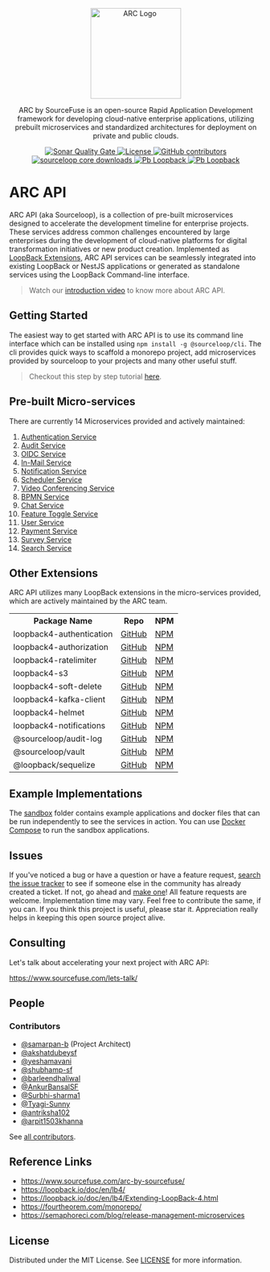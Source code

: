 <p align="center">
  <a href="https://sourcefuse.github.io/arc-docs/arc-api-docs" target="blank"><img src="https://github.com/sourcefuse/loopback4-microservice-catalog/blob/master/docs/assets/logo-dark-bg.png?raw=true" width="180" alt="ARC Logo" /></a>
</p>

<p align="center">
  ARC by SourceFuse is an open-source Rapid Application Development framework for developing cloud-native enterprise applications, utilizing prebuilt microservices and standardized architectures for deployment on private and public clouds.
</p>

<p align="center">
<a href="https://sonarcloud.io/summary/new_code?id=sourcefuse_loopback4-microservice-catalog" target="_blank">
<img alt="Sonar Quality Gate" src="https://img.shields.io/sonar/quality_gate/sourcefuse_loopback4-microservice-catalog?server=https%3A%2F%2Fsonarcloud.io&style=for-the-badge">
</a>
<a href="./LICENSE">
<img src="https://img.shields.io/github/license/sourcefuse/loopback4-microservice-catalog?style=for-the-badge" alt="License" />
</a>
<a href="https://github.com/sourcefuse/loopback4-microservice-catalog/graphs/contributors" target="_blank">
  <img alt="GitHub contributors" src="https://img.shields.io/github/contributors/sourcefuse/loopback4-microservice-catalog?style=for-the-badge">
</a>
<a href="https://www.npmjs.com/~sourceloop" target="_blank">
  <img alt="sourceloop core downloads" src="https://img.shields.io/npm/dm/@sourceloop/core?style=for-the-badge">
</a>
<a href="https://loopback.io/" target="_blank">
  <img alt="Pb Loopback" src="https://img.shields.io/badge/Powered%20by-Loopback 4-brightgreen?style=for-the-badge" />
</a>
<a href="https://nestjs.com/" target="_blank">
  <img alt="Pb Loopback" src="https://img.shields.io/badge/Compatible%20With-NestJS-brightgreen?style=for-the-badge" />
</a>

</p>
<!-- docs-index-start -->

# ARC API

ARC API (aka Sourceloop), is a collection of pre-built microservices designed to accelerate the development timeline for enterprise projects. These services address common challenges encountered by large enterprises during the development of cloud-native platforms for digital transformation initiatives or new product creation. Implemented as [LoopBack Extensions](https://loopback.io/doc/en/lb4/Extending-LoopBack-4.html), ARC API services can be seamlessly integrated into existing LoopBack or NestJS applications or generated as standalone services using the LoopBack Command-line interface.

> Watch our [introduction video](https://youtu.be/7_mReOx8RT0) to know more about ARC API.

## Getting Started

The easiest way to get started with ARC API is to use its command line interface which can be installed using `npm install -g @sourceloop/cli`. The cli provides quick ways to scaffold a monorepo project, add microservices provided by sourceloop to your projects and many other useful stuff.

> Checkout this step by step tutorial [here](packages/cli/tutorial.md).

## Pre-built Micro-services

There are currently 14 Microservices provided and actively maintained:

1. [Authentication Service](services/authentication-service)
2. [Audit Service](services/audit-service)
3. [OIDC Service](services/oidc-service)
4. [In-Mail Service](services/in-mail-service)
5. [Notification Service](services/notification-service)
6. [Scheduler Service](services/scheduler-service)
7. [Video Conferencing Service](services/video-conferencing-service)
8. [BPMN Service](services/bpmn-service)
9. [Chat Service](services/chat-service)
10. [Feature Toggle Service](services/feature-toggle-service)
11. [User Service](services/user-tenant-service)
12. [Payment Service](services/payment-service)
13. [Survey Service](services/survey-service)
14. [Search Service](services/search-service)

## Other Extensions

ARC API utilizes many LoopBack extensions in the micro-services provided, which are actively maintained by the ARC team.

<table>
  <tr>
    <th>Package Name</th>
    <th>Repo</th>
    <th>NPM</th>
  </tr>
  <tr>
    <td>loopback4-authentication</td>
    <td><a href="https://github.com/sourcefuse/loopback4-authentication">GitHub</a></td>
    <td><a href="https://npmjs.com/package/loopback4-authentication">NPM</a></td>
  </tr>
  <tr>
    <td>loopback4-authorization</td>
    <td><a href="https://github.com/sourcefuse/loopback4-authorization">GitHub</a></td>
    <td><a href="https://npmjs.com/package/loopback4-authorization">NPM</a></td>
  </tr>
  <tr>
    <td>loopback4-ratelimiter</td>
    <td><a href="https://github.com/sourcefuse/loopback4-ratelimiter">GitHub</a></td>
    <td><a href="https://npmjs.com/package/loopback4-ratelimiter">NPM</a></td>
  </tr>
  <tr>
    <td>loopback4-s3</td>
    <td><a href="https://github.com/sourcefuse/loopback4-s3">GitHub</a></td>
    <td><a href="https://npmjs.com/package/loopback4-s3">NPM</a></td>
  </tr>
  <tr>
    <td>loopback4-soft-delete</td>
    <td><a href="https://github.com/sourcefuse/loopback4-soft-delete">GitHub</a></td>
    <td><a href="https://npmjs.com/package/loopback4-soft-delete">NPM</a></td>
  </tr>
  <tr>
    <td>loopback4-kafka-client</td>
    <td><a href="https://github.com/sourcefuse/loopback4-kafka-client">GitHub</a></td>
    <td><a href="https://npmjs.com/package/loopback4-kafka-client">NPM</a></td>
  </tr>
  <tr>
    <td>loopback4-helmet</td>
    <td><a href="https://github.com/sourcefuse/loopback4-helmet">GitHub</a></td>
    <td><a href="https://npmjs.com/package/loopback4-helmet">NPM</a></td>
  </tr>
  <tr>
    <td>loopback4-notifications</td>
    <td><a href="https://github.com/sourcefuse/loopback4-notifications">GitHub</a></td>
    <td><a href="https://npmjs.com/package/loopback4-notifications">NPM</a></td>
  </tr>
  <tr>
    <td>@sourceloop/audit-log</td>
    <td><a href="https://github.com/sourcefuse/loopback4-audit-log">GitHub</a></td>
    <td><a href="https://npmjs.com/package/@sourceloop/audit-log">NPM</a></td>
  </tr>
  <tr>
    <td>@sourceloop/vault</td>
    <td><a href="https://github.com/sourcefuse/loopback4-vault">GitHub</a></td>
    <td><a href="https://npmjs.com/package/@sourceloop/vault">NPM</a></td>
  </tr>
   <tr>
    <td>@loopback/sequelize</td>
    <td><a href="https://github.com/loopbackio/loopback-next/tree/master/extensions/sequelize">GitHub</a></td>
    <td><a href="https://npmjs.com/package/@loopback/sequelize">NPM</a></td>
  </tr>
</table>

## Example Implementations

The [sandbox](./sandbox/) folder contains example applications and docker files that can be run independently to see the services in action. You can use [Docker Compose](https://docs.docker.com/compose/) to run the sandbox applications.

## Issues

If you've noticed a bug or have a question or have a feature request, [search the issue tracker](https://github.com/sourcefuse/loopback4-microservice-catalog/issues) to see if someone else in the community has already created a ticket. If not, go ahead and [make one](https://github.com/sourcefuse/loopback4-microservice-catalog/issues/new/choose)! All feature requests are welcome. Implementation time may vary. Feel free to contribute the same, if you can. If you think this project is useful, please star it. Appreciation really helps in keeping this open source project alive.

## Consulting

Let's talk about accelerating your next project with ARC API:

https://www.sourcefuse.com/lets-talk/

## People

### Contributors

- [@samarpan-b](http://github.com/samarpan-b) (Project Architect)
- [@akshatdubeysf](http://github.com/akshatdubeysf)
- [@yeshamavani](http://github.com/yeshamavani)
- [@shubhamp-sf](http://github.com/shubhamp-sf)
- [@barleendhaliwal](http://github.com/barleendhaliwal)
- [@AnkurBansalSF](http://github.com/AnkurBansalSF)
- [@Surbhi-sharma1](http://github.com/Surbhi-sharma1)
- [@Tyagi-Sunny](http://github.com/Tyagi-Sunny)
- [@antriksha102](http://github.com/antriksha102)
- [@arpit1503khanna](http://github.com/arpit1503khanna)

See [all contributors](https://github.com/sourcefuse/loopback4-microservice-catalog/graphs/contributors).

## Reference Links

- https://www.sourcefuse.com/arc-by-sourcefuse/
- https://loopback.io/doc/en/lb4/
- https://loopback.io/doc/en/lb4/Extending-LoopBack-4.html
- https://fourtheorem.com/monorepo/
- https://semaphoreci.com/blog/release-management-microservices

## License

Distributed under the MIT License. See [LICENSE](LICENSE) for more information.

<!-- docs-index-end -->
